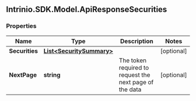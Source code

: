## Intrinio.SDK.Model.ApiResponseSecurities
### Properties

Name | Type | Description | Notes
------------ | ------------- | ------------- | -------------
**Securities** | [**List&lt;SecuritySummary&gt;**](SecuritySummary.md) |  | [optional] 
**NextPage** | **string** | The token required to request the next page of the data | [optional] 

